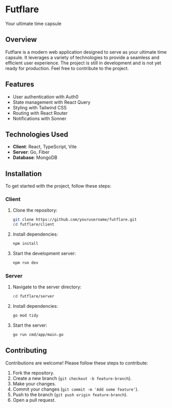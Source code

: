 # Futflare

Your ultimate time capsule

## Overview

Futflare is a modern web application designed to serve as your ultimate time capsule. It leverages a variety of technologies to provide a seamless and efficient user experience.
The project is still in development and is not yet ready for production. Feel free to contribute to the project.

## Features

-   User authentication with Auth0
-   State management with React Query
-   Styling with Tailwind CSS
-   Routing with React Router
-   Notifications with Sonner

## Technologies Used

-   **Client**: React, TypeScript, Vite
-   **Server**: Go, Fiber
-   **Database**: MongoDB

## Installation

To get started with the project, follow these steps:

### Client

1. Clone the repository:

    ```sh
    git clone https://github.com/yourusername/futflare.git
    cd futflare/client
    ```

2. Install dependencies:

    ```sh
    npm install
    ```

3. Start the development server:
    ```sh
    npm run dev
    ```

### Server

1. Navigate to the server directory:

    ```sh
    cd futflare/server
    ```

2. Install dependencies:

    ```sh
    go mod tidy
    ```

3. Start the server:
    ```sh
    go run cmd/app/main.go
    ```

## Contributing

Contributions are welcome! Please follow these steps to contribute:

1. Fork the repository.
2. Create a new branch (`git checkout -b feature-branch`).
3. Make your changes.
4. Commit your changes (`git commit -m 'Add some feature'`).
5. Push to the branch (`git push origin feature-branch`).
6. Open a pull request.
